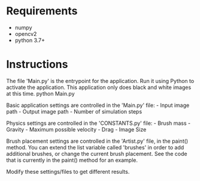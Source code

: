 # Requirements
- numpy
- opencv2
- python 3.7+

# Instructions

The file 'Main.py' is the entrypoint for the application. Run it using Python to activate the application. This application only does black and white images at this time.
	python Main.py

Basic application settings are controlled in the 'Main.py' file:
	- Input image path
	- Output image path
	- Number of simulation steps

Physics settings are controlled in the 'CONSTANTS.py' file:
	- Brush mass
	- Gravity
	- Maximum possible velocity
	- Drag
	- Image Size

Brush placement settings are controlled in the 'Artist.py' file, in the paint() method. You can extend the list variable called 'brushes' in order to add additional brushes, or change the current brush placement. 
See the code that is currently in the paint() method for an example.

Modify these settings/files to get different results.